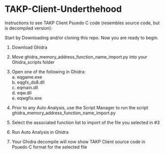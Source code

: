 # TAKP-Client-Underthehood
Instructions to see TAKP Client Psuedo C code (resembles source code, but is decompiled version):

Start by Downloading and/or cloning this repo. Now you are ready to begin.

1. Download Ghidra

2. Move ghidra_memory_address_function_name_import.py into your Ghidra_scripts folder

3. Open one of the following in Ghidra:
<br>   a. eqgame.exe
<br>   b. eqgfx_dx8.dll
<br>   c. eqmain.dll
<br>   d. eqw.dll
<br>   e. eqwgfix.exe

4. Prior to any Auto Analysis, use the Script Manager to run the script ghidra_memory_address_function_name_import.py 

5. Select the associated function list to import of the file you selected in #3

6. Run Auto Analysis in Ghidra

7. Your Ghidra decompile will now show TAKP Client source code in Psuedo C format for the selected file
